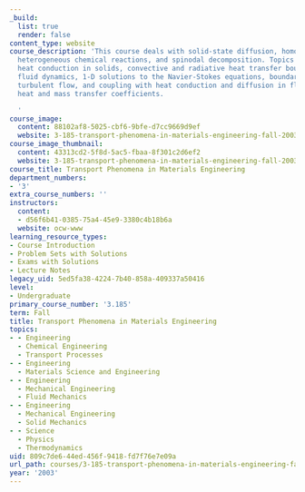 ```yaml
---
_build:
  list: true
  render: false
content_type: website
course_description: 'This course deals with solid-state diffusion, homogeneous and
  heterogeneous chemical reactions, and spinodal decomposition. Topics covered include:
  heat conduction in solids, convective and radiative heat transfer boundary conditions;
  fluid dynamics, 1-D solutions to the Navier-Stokes equations, boundary layer theory,
  turbulent flow, and coupling with heat conduction and diffusion in fluids to calculate
  heat and mass transfer coefficients.

  '
course_image:
  content: 88102af8-5025-cbf6-9bfe-d7cc9669d9ef
  website: 3-185-transport-phenomena-in-materials-engineering-fall-2003
course_image_thumbnail:
  content: 43313cd2-5f8d-5ac5-fbaa-8f301c2d6ef2
  website: 3-185-transport-phenomena-in-materials-engineering-fall-2003
course_title: Transport Phenomena in Materials Engineering
department_numbers:
- '3'
extra_course_numbers: ''
instructors:
  content:
  - d56f6b41-0385-75a4-45e9-3380c4b18b6a
  website: ocw-www
learning_resource_types:
- Course Introduction
- Problem Sets with Solutions
- Exams with Solutions
- Lecture Notes
legacy_uid: 5ed5fa38-4224-7b40-858a-409337a50416
level:
- Undergraduate
primary_course_number: '3.185'
term: Fall
title: Transport Phenomena in Materials Engineering
topics:
- - Engineering
  - Chemical Engineering
  - Transport Processes
- - Engineering
  - Materials Science and Engineering
- - Engineering
  - Mechanical Engineering
  - Fluid Mechanics
- - Engineering
  - Mechanical Engineering
  - Solid Mechanics
- - Science
  - Physics
  - Thermodynamics
uid: 809c7de6-44ed-456f-9418-fd7f76e7e09a
url_path: courses/3-185-transport-phenomena-in-materials-engineering-fall-2003
year: '2003'
---
```

